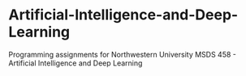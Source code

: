 # Artificial-Intelligence-and-Deep-Learning
Programming assignments for Northwestern University MSDS 458 - Artificial Intelligence and Deep Learning
